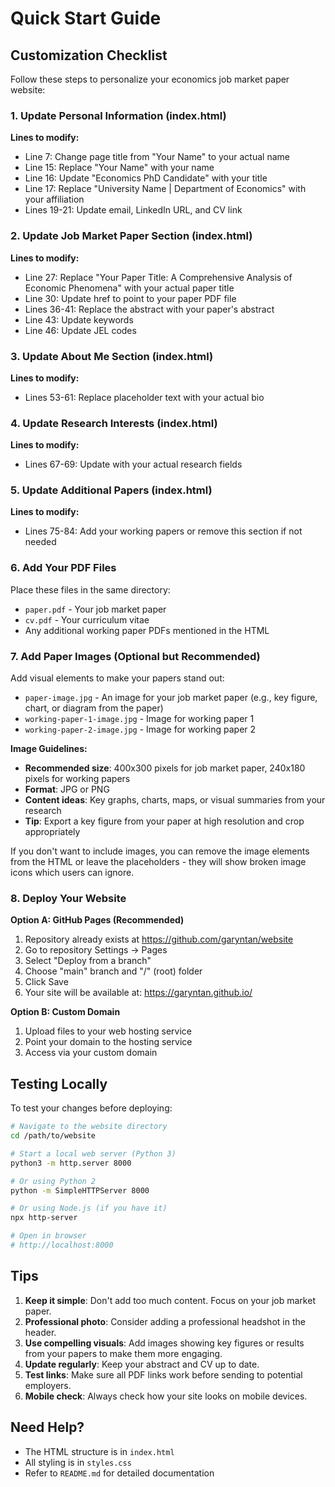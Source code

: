 # Quick Start Guide

## Customization Checklist

Follow these steps to personalize your economics job market paper website:

### 1. Update Personal Information (index.html)

**Lines to modify:**
- Line 7: Change page title from "Your Name" to your actual name
- Line 15: Replace "Your Name" with your name
- Line 16: Update "Economics PhD Candidate" with your title
- Line 17: Replace "University Name | Department of Economics" with your affiliation
- Lines 19-21: Update email, LinkedIn URL, and CV link

### 2. Update Job Market Paper Section (index.html)

**Lines to modify:**
- Line 27: Replace "Your Paper Title: A Comprehensive Analysis of Economic Phenomena" with your actual paper title
- Line 30: Update href to point to your paper PDF file
- Lines 36-41: Replace the abstract with your paper's abstract
- Line 43: Update keywords
- Line 46: Update JEL codes

### 3. Update About Me Section (index.html)

**Lines to modify:**
- Lines 53-61: Replace placeholder text with your actual bio

### 4. Update Research Interests (index.html)

**Lines to modify:**
- Lines 67-69: Update with your actual research fields

### 5. Update Additional Papers (index.html)

**Lines to modify:**
- Lines 75-84: Add your working papers or remove this section if not needed

### 6. Add Your PDF Files

Place these files in the same directory:
- `paper.pdf` - Your job market paper
- `cv.pdf` - Your curriculum vitae
- Any additional working paper PDFs mentioned in the HTML

### 7. Add Paper Images (Optional but Recommended)

Add visual elements to make your papers stand out:
- `paper-image.jpg` - An image for your job market paper (e.g., key figure, chart, or diagram from the paper)
- `working-paper-1-image.jpg` - Image for working paper 1
- `working-paper-2-image.jpg` - Image for working paper 2

**Image Guidelines:**
- **Recommended size**: 400x300 pixels for job market paper, 240x180 pixels for working papers
- **Format**: JPG or PNG
- **Content ideas**: Key graphs, charts, maps, or visual summaries from your research
- **Tip**: Export a key figure from your paper at high resolution and crop appropriately

If you don't want to include images, you can remove the image elements from the HTML or leave the placeholders - they will show broken image icons which users can ignore.

### 8. Deploy Your Website

**Option A: GitHub Pages (Recommended)**
1. Repository already exists at https://github.com/garyntan/website
2. Go to repository Settings → Pages
3. Select "Deploy from a branch"
4. Choose "main" branch and "/" (root) folder
5. Click Save
6. Your site will be available at: https://garyntan.github.io/

**Option B: Custom Domain**
1. Upload files to your web hosting service
2. Point your domain to the hosting service
3. Access via your custom domain

## Testing Locally

To test your changes before deploying:

```bash
# Navigate to the website directory
cd /path/to/website

# Start a local web server (Python 3)
python3 -m http.server 8000

# Or using Python 2
python -m SimpleHTTPServer 8000

# Or using Node.js (if you have it)
npx http-server

# Open in browser
# http://localhost:8000
```

## Tips

1. **Keep it simple**: Don't add too much content. Focus on your job market paper.
2. **Professional photo**: Consider adding a professional headshot in the header.
3. **Use compelling visuals**: Add images showing key figures or results from your papers to make them more engaging.
4. **Update regularly**: Keep your abstract and CV up to date.
5. **Test links**: Make sure all PDF links work before sending to potential employers.
6. **Mobile check**: Always check how your site looks on mobile devices.

## Need Help?

- The HTML structure is in `index.html`
- All styling is in `styles.css`
- Refer to `README.md` for detailed documentation
